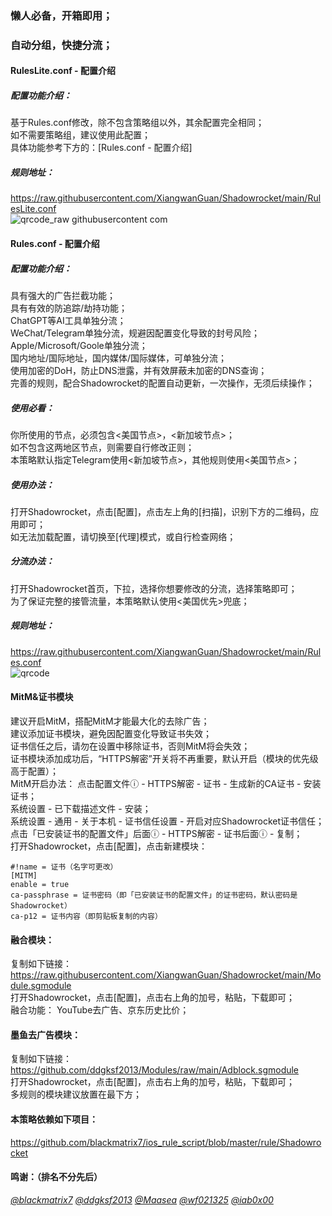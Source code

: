 ### 懒人必备，开箱即用；<br>
### 自动分组，快捷分流；<br>

#### RulesLite.conf - 配置介绍
##### 配置功能介绍：<br>
基于Rules.conf修改，除不包含策略组以外，其余配置完全相同；<br>
如不需要策略组，建议使用此配置；<br>
具体功能参考下方的：[Rules.conf - 配置介绍]

##### 规则地址：<br>
https://raw.githubusercontent.com/XiangwanGuan/Shadowrocket/main/RulesLite.conf<br>
![qrcode_raw githubusercontent com](https://github.com/user-attachments/assets/871c0452-5483-4059-b3bf-c66e039d2c2b)

#### Rules.conf - 配置介绍
##### 配置功能介绍：<br>
具有强大的广告拦截功能；<br>
具有有效的防追踪/劫持功能；<br>
ChatGPT等AI工具单独分流；<br>
WeChat/Telegram单独分流，规避因配置变化导致的封号风险；<br>
Apple/Microsoft/Goole单独分流；<br>
国内地址/国际地址，国内媒体/国际媒体，可单独分流；<br>
使用加密的DoH，防止DNS泄露，并有效屏蔽未加密的DNS查询；<br>
完善的规则，配合Shadowrocket的配置自动更新，一次操作，无须后续操作；<br>

##### 使用必看：<br>
你所使用的节点，必须包含<美国节点>，<新加坡节点>；<br>
如不包含这两地区节点，则需要自行修改正则；<br>
本策略默认指定Telegram使用<新加坡节点>，其他规则使用<美国节点>；<br>

##### 使用办法：<br>
打开Shadowrocket，点击[配置]，点击左上角的[扫描]，识别下方的二维码，应用即可；<br>
如无法加载配置，请切换至[代理]模式，或自行检查网络；<br>

##### 分流办法：<br>
打开Shadowrocket首页，下拉，选择你想要修改的分流，选择策略即可；<br>
为了保证完整的接管流量，本策略默认使用<美国优先>兜底；<br>

##### 规则地址：<br>
https://raw.githubusercontent.com/XiangwanGuan/Shadowrocket/main/Rules.conf<br>
![qrcode](https://github.com/user-attachments/assets/faf02085-0828-430c-8509-fb09ffb7287f)

#### MitM&证书模块
建议开启MitM，搭配MitM才能最大化的去除广告；<br>
建议添加证书模块，避免因配置变化导致证书失效；<br>
证书信任之后，请勿在设置中移除证书，否则MitM将会失效；<br>
证书模块添加成功后，“HTTPS解密”开关将不再重要，默认开启（模块的优先级高于配置）；<br>
MitM开启办法：
点击配置文件ⓘ - HTTPS解密 - 证书 - 生成新的CA证书 - 安装证书；<br>
系统设置 - 已下载描述文件 - 安装；<br>
系统设置 - 通用 - 关于本机 - 证书信任设置 - 开启对应Shadowrocket证书信任；<br>
点击「已安装证书的配置文件」后面ⓘ - HTTPS解密 - 证书后面ⓘ - 复制；<br>
打开Shadowrocket，点击[配置]，点击新建模块：<br>
```
#!name = 证书（名字可更改）
[MITM]
enable = true
ca-passphrase = 证书密码（即「已安装证书的配置文件」的证书密码，默认密码是Shadowrocket）
ca-p12 = 证书内容（即剪贴板复制的内容）
```

#### 融合模块：
复制如下链接：<br>
https://raw.githubusercontent.com/XiangwanGuan/Shadowrocket/main/Module.sgmodule<br>
打开Shadowrocket，点击[配置]，点击右上角的加号，粘贴，下载即可；<br>
融合功能： YouTube去广告、京东历史比价；<br>

#### 墨鱼去广告模块：
复制如下链接：<br>
https://github.com/ddgksf2013/Modules/raw/main/Adblock.sgmodule<br>
打开Shadowrocket，点击[配置]，点击右上角的加号，粘贴，下载即可；<br>
多规则的模块建议放置在最下方；<br>

#### 本策略依赖如下项目：<br>
https://github.com/blackmatrix7/ios_rule_script/blob/master/rule/Shadowrocket<br>

#### 鸣谢：（排名不分先后）<br>
[*@blackmatrix7*](https://github.com/blackmatrix7)
[*@ddgksf2013*](https://github.com/ddgksf2013)
[*@Maasea*](https://github.com/Maasea)
[*@wf021325*](https://github.com/wf021325)
[*@iab0x00*](https://github.com/iab0x00)
